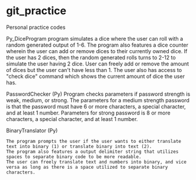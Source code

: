 # git_practice
Personal practice codes

Py_DiceProgram
    program simulates a dice where the user can roll with a random generated output of 1-6.
    The program also features a dice counter wherein the user can add or remove dices to their currently owned dice.
    If the user has 2 dices, then the random generated rolls turns to 2-12 to simulate the user having 2 dice.
    User can freely add or remove the amount of dices but the user can't have less than 1.
    The user also has access to "check dice" command which shows the current amount of dice the user has.

PasswordChecker (Py)
    Program checks parameters if password strength is weak, medium, or strong.
    The parameters for a medium strength password is that the password must have 6 or more characters, a special character, and at least 1 number.
    Parameters for strong password is 8 or more characters, a special character, and at least 1 number.

BinaryTranslator (Py)

    The program prompts the user if the user wants to either translate text into binary (1) or translate binary into text (2).
    The program also features a output delimiter string that utilizes spaces to separate binary code to be more readable.
    The user can freely translate text and numbers into binary, and vice versa as long as there is a space utilized to separate binary characters.